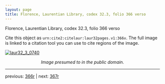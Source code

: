 ```yaml
---
layout: page
title: Florence, Laurentian Library, codex 32.3, folio 366 verso
---
```


Florence, Laurentian Library, codex 32.3, folio 366 verso

Cite this object as `urn:cite2:citelaur:laur32pages.v1:366v`.  The full image is linked to a citation tool you can use to cite regions of the image.

[![laur32_3_0740](http://www.homermultitext.org/iipsrv?IIIF=/project/homer/pyramidal/deepzoom/citelaur/laur32imgs/v1/laur32_3_0740.tif/full/800,/0/default.jpg)](http://www.homermultitext.org/ict2/?urn=urn:cite2:citelaur:laur32imgs.v1:laur32_3_0740) 

<p style="text-align: center; font-style: italic;">Image presumed to in the public domain.</p>

---

previous: [366r](../366r/) | next: [367r](../367r/)